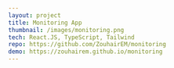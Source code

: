 ```yaml
---
layout: project
title: Monitoring App
thumbnail: /images/monitoring.png
tech: React.JS, TypeScript, Tailwind
repo: https://github.com/ZouhairEM/monitoring
demo: https://zouhairem.github.io/monitoring
---
```

